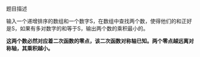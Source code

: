 题目描述

输入一个递增排序的数组和一个数字S，在数组中查找两个数，使得他们的和正好是S，如果有多对数字的和等于S，输出两个数的乘积最小的。



**这两个数必然对应着二次函数的零点，该二次函数对称轴已知。两个零点越远离对称轴，其乘积越小。**